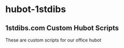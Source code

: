 # hubot-1stdibs

## 1stdibs.com Custom Hubot Scripts

These are custom scripts for our office hubot
